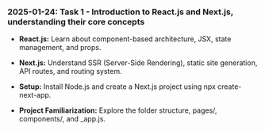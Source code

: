 ### 2025-01-24: Task 1 - Introduction to React.js and Next.js, understanding their core concepts

* **React.js:** Learn about component-based architecture, JSX, state management, and props.

* **Next.js:** Understand SSR (Server-Side Rendering), static site generation, API routes, and routing system.

* **Setup:** Install Node.js and create a Next.js project using npx create-next-app.

* **Project Familiarization:** Explore the folder structure, pages/, components/, and _app.js.
